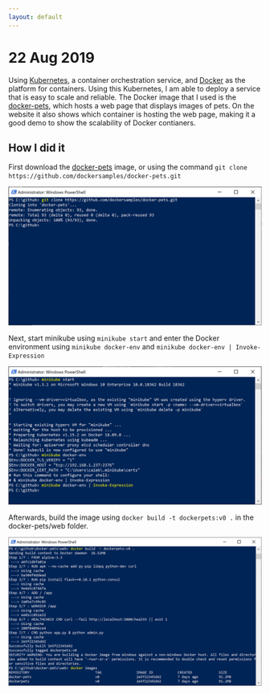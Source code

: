 ```yaml
---
layout: default
---
```

# 22 Aug 2019

Using [Kubernetes](https://kubernetes.io/), a container orchestration service, and [Docker](https://www.docker.com/) as the platform for containers. Using this Kubernetes, I am able to deploy a service that is easy to scale and reliable. The Docker image that I used is the [docker-pets](https://github.com/dockersamples/docker-pets), which hosts a web page that displays images of pets. On the website it also shows which container is hosting the web page, making it a good demo to show the scalability of Docker contianers. 

## How I did it
First download the [docker-pets](https://github.com/dockersamples/docker-pets) image, or using the command `git clone https://github.com/dockersamples/docker-pets.git`

![Executing Command](../assets/images/22082019/docker-pets-clone.PNG)

Next, start minikube using `minikube start` and enter the Docker environment using `minikube docker-env` and `minikube docker-env | Invoke-Expression`

![Executing Command](../assets/images/22082019/minikube-start.PNG)

Afterwards, build the image using `docker build -t dockerpets:v0 .` in the docker-pets/web folder. 

![Executing Command](../assets/images/22082019/create-image.PNG)